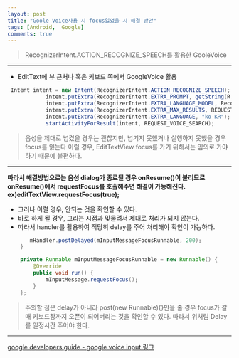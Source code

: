 ```yaml
---
layout: post
title: "Goole Voice사용 시 focus잃었을 시 해결 방안"
tags: [Android,  Google]
comments: true
---
```


> RecognizerIntent.ACTION_RECOGNIZE_SPEECH를 활용한 GooleVoice  

---



* EditText에 뷰 근처나 혹은 키보드 쪽에서 GoogleVoice 활용 

```java
 Intent intent = new Intent(RecognizerIntent.ACTION_RECOGNIZE_SPEECH);
            intent.putExtra(RecognizerIntent.EXTRA_PROMPT, getString(R.string.voice_search_title));
            intent.putExtra(RecognizerIntent.EXTRA_LANGUAGE_MODEL, RecognizerIntent.LANGUAGE_MODEL_FREE_FORM);
            intent.putExtra(RecognizerIntent.EXTRA_MAX_RESULTS, REQUEST_VOICE_SEARCH);
            intent.putExtra(RecognizerIntent.EXTRA_LANGUAGE, "ko-KR");
            startActivityForResult(intent, REQUEST_VOICE_SEARCH);
```

> 음성을 제대로 넘겼을 경우는 괜찮지만, 넘기지 못했거나 실행하지 못했을 경우 focus를 잃는다
> 이럴 경우, EditTextView focus를 가기 위해서는 임의로 가야하기 때문에 불편하다.

---
**따라서 해결방법으로는 음성 dialog가 종료될 경우 onResume()이 불리므로 onResume()에서 requestFocus를 
호출해주면 해결이 가능해진다. ex)editTextView.requestFocus(true);**

* 그러나 이럴 경우, 안되는 것을 확인할 수 있다.
 * 바로 하게 될 경우, 그리는 시점과 맞물려서 제대로 처리가 되지 않는다.
 * 따라서 handler를 활용하여 적당히 delay를 주어 처리해야 확인이 가능하다.

```java
       mHandler.postDelayed(mInputMessageFocusRunnable, 200);
    }

    private Runnable mInputMessageFocusRunnable = new Runnable() {
        @Override
        public void run() {
            mInputMessage.requestFocus();
        }
    };
```

> 주의할 점은 delay가 아니라 post(new Runnable){}만을 줄 경우 focus가 갈 때 키보드창까지 오픈이 되어버리는 것을 확인할 수 있다. 따라서 위처럼 Delay를 일정시간 주어야 한다.  


    

---
[google developers guide - google voice input 링크 ](https://developers.google.com/glass/develop/gdk/voice)

